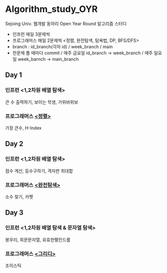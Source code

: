 # Algorithm_study_OYR

Sejoing Univ. 웹개발 동아리 Open Year Round 알고리즘 스터디

-   인프런 매일 3문제씩
-   프로그래머스 매일 2문제씩 <정렬, 완전탐색, 탐욕법, DP, BFS/DFS>
-   branch : id_branch(각자 id) / week_branch / main
-   한문제 풀 때마다 commit / 매주 금요일 id_branch -> week_branch / 매주 일요일 week_barnch -> main_branch

## Day 1

### 인프런 <1,2차원 배열 탐색>

큰 수 출력하기, 보이는 학생, 가위바위보

### 프로그래머스 [<정렬>](https://programmers.co.kr/learn/courses/30/parts/12198)

가장 큰수, H-Index

## Day 2

### 인프런 <1,2차원 배열 탐색>

점수 계산, 등수구하기, 격자판 최대합

### 프로그래머스 [<완전탐색>](https://programmers.co.kr/learn/courses/30/parts/12230)

소수 찾기, 카펫

## Day 3

### 인프런 <1,2차원 배열 탐색 & 문자열 탐색>

봉우리, 회문문자열, 유효한팰린드룸

### 프로그래머스 [<그리디>](https://programmers.co.kr/learn/courses/30/parts/12244)

조이스틱
